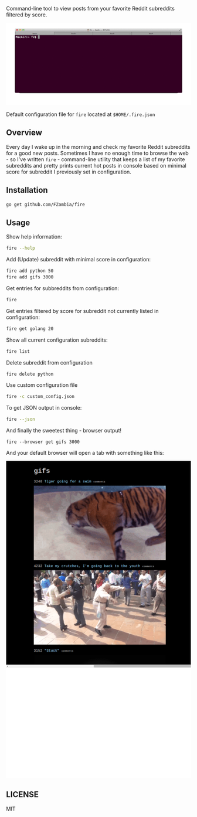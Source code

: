 Command-line tool to view posts from your favorite Reddit subreddits filtered by score.

![console gif](https://raw.githubusercontent.com/FZambia/fire/master/console.gif)

Default configuration file for `fire` located at `$HOME/.fire.json`

Overview
--------

Every day I wake up in the morning and check my favorite Reddit subreddits for a good new posts.
Sometimes I have no enough time to browse the web - so I've written `fire` - command-line
utility that keeps a list of my favorite subreddits and pretty prints current hot posts in console 
based on minimal score for subreddit I previously set in configuration.

Installation
------------

```bash
go get github.com/FZambia/fire
```

Usage
-----

Show help information:

```bash
fire --help
```

Add (Update) subreddit with minimal score in configuration:

```bash
fire add python 50
fire add gifs 3000
```

Get entries for subbreddits from configuration:

```bash
fire
```

Get entries filtered by score for subreddit not currently listed in configuration:

```bash
fire get golang 20
```

Show all current configuration subreddits:

```bash
fire list
```

Delete subreddit from configuration

```bash
fire delete python
```

Use custom configuration file

```bash
fire -c custom_config.json
```

To get JSON output in console:

```bash
fire --json
```

And finally the sweetest thing - browser output!

```
fire --browser get gifs 3000
```

And your default browser will open a tab with something like this:

![console gif](https://raw.githubusercontent.com/FZambia/fire/master/browser.png)


LICENSE
-------

MIT
